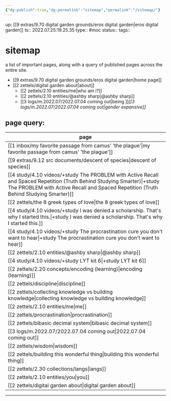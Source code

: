```yaml
---
{"dg-publish":true,"dg-permalink":"sitemap","permalink":"/sitemap/"}
---
```



up: [[9 extras/9.70 digital garden grounds/eros digital garden\|eros digital garden]]
ts:: 2022.07.25:19.25.35
type:: #moc
status:: 
tags:: 

# sitemap
a list of important pages,
along with a query of published pages across the entire site.

- [[9 extras/9.70 digital garden grounds/eros digital garden\|home page]]
- [[2 zettels/digital garden about\|about]]
	- [[2 zettels/2.10 entities/me\|who am i?]]
	- [[2 zettels/2.10 entities/@ashby sharp\|@ashby sharp]]
	- [[3 logs/m.2022.07/2022.07.04 coming out\|being ]]*[[3 logs/m.2022.07/2022.07.04 coming out\|gender expansive]]*


## page query:
| page                                                                                                                                                                                                                |
| ------------------------------------------------------------------------------------------------------------------------------------------------------------------------------------------------------------------- |
| [[1 inbox/my favorite passage from camus' 'the plague'\|my favorite passage from camus' 'the plague']]                                                                                                           |
| [[9 extras/9.12 src documents/descent of species\|descent of species]]                                                                                                                                           |
| [[4 study/4.10 videos/+study The PROBLEM with Active Recall and Spaced Repetition (Truth Behind Studying Smarter)\|+study The PROBLEM with Active Recall and Spaced Repetition (Truth Behind Studying Smarter)]] |
| [[2 zettels/the 8 greek types of love\|the 8 greek types of love]]                                                                                                                                               |
| [[4 study/4.10 videos/+study I was denied a scholarship. That's why I started this.\|+study I was denied a scholarship. That's why I started this.]]                                                             |
| [[4 study/4.10 videos/+study The procrastination cure you don't want to hear\|+study The procrastination cure you don't want to hear]]                                                                           |
| [[2 zettels/2.10 entities/@ashby sharp\|@ashby sharp]]                                                                                                                                                           |
| [[4 study/4.10 videos/+study LYT kit 6\|+study LYT kit 6]]                                                                                                                                                       |
| [[2 zettels/2.20 concepts/encoding (learning)\|encoding (learning)]]                                                                                                                                             |
| [[2 zettels/discipline\|discipline]]                                                                                                                                                                             |
| [[2 zettels/collecting knowledge vs building knowledge\|collecting knowledge vs building knowledge]]                                                                                                             |
| [[2 zettels/2.10 entities/me\|me]]                                                                                                                                                                               |
| [[2 zettels/procrastination\|procrastination]]                                                                                                                                                                   |
| [[2 zettels/bibasic decimal system\|bibasic decimal system]]                                                                                                                                                     |
| [[3 logs/m.2022.07/2022.07.04 coming out\|2022.07.04 coming out]]                                                                                                                                                |
| [[2 zettels/wisdom\|wisdom]]                                                                                                                                                                                     |
| [[2 zettels/building this wonderful thing\|building this wonderful thing]]                                                                                                                                       |
| [[2 zettels/2.30 collections/langs\|langs]]                                                                                                                                                                      |
| [[2 zettels/2.10 entities/you\|you]]                                                                                                                                                                             |
| [[2 zettels/digital garden about\|digital garden about]]                                                                                                                                                         |


____

